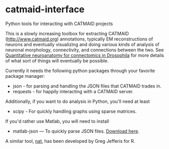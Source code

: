 # catmaid-interface
Python tools for interacting with CATMAID projects

This is a slowly increasing toolbox for extracting CATMAID (http://www.catmaid.org) annotations, typically EM reconstructions of neurons and eventually visualizing and doing various kinds of analysis of neuronal morphology, connectivity, and connections between the two. See [Quantitative neuroanatomy for connectomics in Drosophila](https://elifesciences.org/content/5/e12059) for more details of what sort of things will eventually be possible.

Currently it needs the following python packages through your favorite package manager:
* json - for parsing and handling the JSON files that CATMAID trades in.
* requests - for happily interacting with a CATMAID server.

Additionally, if you want to do analysis in Python, you'll need at least
* scipy - For quickly handling graphs using sparse matrices.

If you'd rather use Matlab, you will need to install
* matlab-json — To quickly parse JSON files. [Download here](https://github.com/christianpanton/matlab-json).

A similar tool, [nat](https://github.com/jefferis/rcatmaid), has been developed by Greg Jefferis for R.
